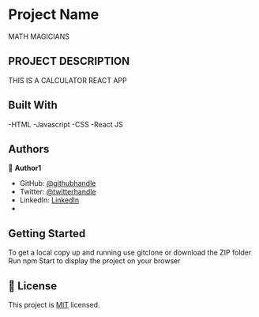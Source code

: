 
# Project Name

MATH MAGICIANS
## PROJECT DESCRIPTION
THIS IS A CALCULATOR REACT APP



## Built With
-HTML
-Javascript
-CSS
-React JS




## Authors

👤 **Author1**

- GitHub: [@githubhandle](https://github.com/MICHAELMUNAVU83)
- Twitter: [@twitterhandle](https://twitter.com/MunavuMichael)
- LinkedIn: [LinkedIn](https://www.linkedin.com/in/michael-munavu-78703a218/)
- 

## Getting Started
To get a local copy up and running  use gitclone or download the ZIP folder
Run npm Start to display the project on your browser


## 📝 License

This project is [MIT](.MichaelMunavu/Capstoneproject/MIT.md) licensed.

